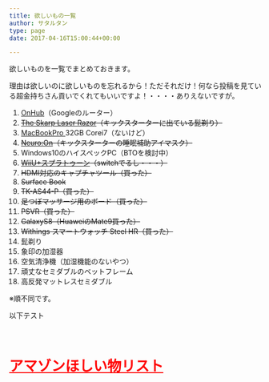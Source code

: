 ```yaml
---
title: 欲しいもの一覧
author: サタルタン
type: page
date: 2017-04-16T15:00:44+00:00

---
```

欲しいものを一覧でまとめておきます。

理由は欲しいのに欲しいものを忘れるから！ただそれだけ！何なら投稿を見ている超金持ちさん貢いでくれてもいいですよ！・・・・ありえないですが。

  1. <a href="https://on.google.com/hub/" target="_blank" rel="noopener noreferrer">OnHub</a>（Googleのルーター）
  2. <del><a href="https://www.kickstarter.com/projects/skarp/the-skarp-laser-razor-21st-century-shaving" target="_blank" rel="noopener noreferrer">The Skarp Laser Razor</a>（キックスターターに出ている髭剃り）</del>
  3. <a href="http://www.apple.com/jp/macbook-pro/" target="_blank" rel="noopener noreferrer">MacBookPro </a>32GB Corei7（ないけど）
  4. <del><a href="https://neuroon.com/ja/" target="_blank" rel="noopener noreferrer">Neuro:On</a>（キックスターターの睡眠補助アイマスク）</del>
  5. Windows10のハイスペックPC（BTOを検討中）
  6. <del><a href="http://www.amazon.co.jp/b?node=3550601051" target="_blank" rel="noopener noreferrer">WiiU+スプラトゥーン</a>（switchでるし・・・）</del>
  7. <del>HDMI対応のキャプチャツール（買った）</del>
  8. <del>Surface Book</del>
  9. <del>TK-AS44-P（買った）</del>
 10. <del>足つぼマッサージ用のボード（買った）</del>
 11. <del>PSVR（買った）</del>
 12. <del>GalaxyS8（HuaweiのMate9買った）</del>
 13. <del>Withings スマートウォッチ Steel HR（買った）</del>
 14. 髭剃り
 15. 象印の加湿器
 16. 空気清浄機（加湿機能のないやつ）
 17. 頑丈なセミダブルのベットフレーム
 18. 高反発マットレスセミダブル

※順不同です。

以下テスト

&nbsp;



# <span style="color: #ff0000;"><strong><a style="color: #ff0000;" href="http://www.amazon.co.jp/registry/wishlist/3FYXW2T8B0N6E" target="_blank" rel="noopener noreferrer">アマゾンほしい物リスト</a></strong></span>
